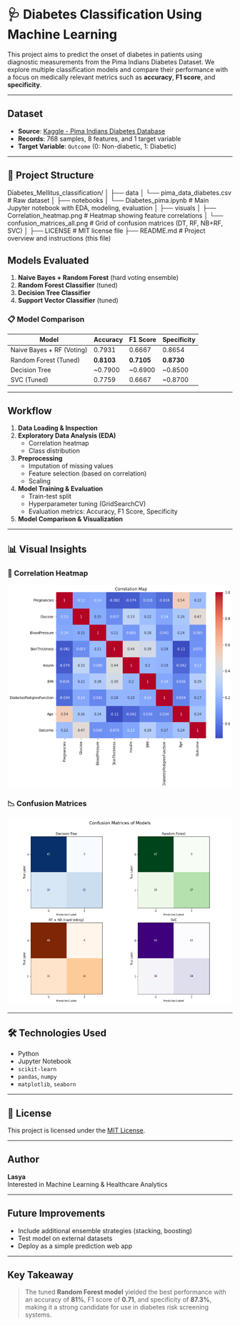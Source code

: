 # 🩺 Diabetes Classification Using Machine Learning

This project aims to predict the onset of diabetes in patients using diagnostic measurements from the Pima Indians Diabetes Dataset. We explore multiple classification models and compare their performance with a focus on medically relevant metrics such as **accuracy**, **F1 score**, and **specificity**.

---

## Dataset

- **Source**: [Kaggle - Pima Indians Diabetes Database](https://www.kaggle.com/datasets/uciml/pima-indians-diabetes-database)
- **Records**: 768 samples, 8 features, and 1 target variable
- **Target Variable**: `Outcome` (0: Non-diabetic, 1: Diabetic)

---
## 📁 Project Structure

Diabetes_Mellitus_classification/
│
├── data
│ └── pima_data_diabetes.csv # Raw dataset
│
├── notebooks
│ └── Diabetes_pima.ipynb # Main Jupyter notebook with EDA, modeling, evaluation
│
├── visuals
│ ├── Correlation_heatmap.png # Heatmap showing feature correlations
│ └── confusion_matrices_all.png # Grid of confusion matrices (DT, RF, NB+RF, SVC)
│
├── LICENSE # MIT license file
├── README.md # Project overview and instructions (this file)

##  Models Evaluated

1. **Naive Bayes + Random Forest** (hard voting ensemble)
2. **Random Forest Classifier** (tuned)
3. **Decision Tree Classifier**
4. **Support Vector Classifier** (tuned)

### 📋 Model Comparison

| Model                      | Accuracy | F1 Score | Specificity |
|----------------------------|----------|----------|-------------|
| Naive Bayes + RF (Voting)  | 0.7931   | 0.6667   | 0.8654      |
| Random Forest (Tuned)      | **0.8103** | **0.7105** | **0.8730**  |
| Decision Tree              | ~0.7900   | ~0.6900   | ~0.8500     |
| SVC (Tuned)                | 0.7759   | 0.6667   | ~0.8700     |

---

## Workflow

1. **Data Loading & Inspection**
2. **Exploratory Data Analysis (EDA)**
   - Correlation heatmap
   - Class distribution
3. **Preprocessing**
   - Imputation of missing values
   - Feature selection (based on correlation)
   - Scaling
4. **Model Training & Evaluation**
   - Train-test split
   - Hyperparameter tuning (GridSearchCV)
   - Evaluation metrics: Accuracy, F1 Score, Specificity
5. **Model Comparison & Visualization**

---

## 📊 Visual Insights

### 🔗 Correlation Heatmap
![Correlation Heatmap](Correlation_heatmap.png)

### 📉 Confusion Matrices
![Confusion Matrices](Confusion_matrices_all.png)

---

## 🛠 Technologies Used

- Python
- Jupyter Notebook
- `scikit-learn`
- `pandas`, `numpy`
- `matplotlib`, `seaborn`

---

## 📄 License

This project is licensed under the [MIT License](LICENSE).

---

## Author

**Lasya**  
Interested in Machine Learning & Healthcare Analytics

---

## Future Improvements

- Include additional ensemble strategies (stacking, boosting)
- Test model on external datasets
- Deploy as a simple prediction web app

---

## Key Takeaway

> The tuned **Random Forest model** yielded the best performance with an accuracy of **81%**, F1 score of **0.71**, and specificity of **87.3%**, making it a strong candidate for use in diabetes risk screening systems.

